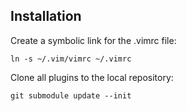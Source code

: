 Installation
------------

Create a symbolic link for the .vimrc file:

```
ln -s ~/.vim/vimrc ~/.vimrc
```

Clone all plugins to the local repository:

```
git submodule update --init
```
